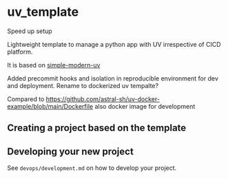 # uv_template

Speed up setup

Lightweight template to manage a python app with UV irrespective of CICD platform. 

It is based on [simple-modern-uv](https://github.com/jlevy/simple-modern-uv)

Added precommit hooks and isolation in reproducible environment for dev and deployment. Rename to dockerized uv tempalte?

Compared to https://github.com/astral-sh/uv-docker-example/blob/main/Dockerfile also docker image for development

## Creating a project based on the template


## Developing your new project

See `devops/development.md` on how to develop your project. 